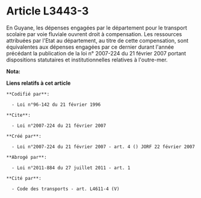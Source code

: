 # Article L3443-3

En Guyane, les dépenses engagées par le département pour le transport scolaire par voie fluviale ouvrent droit à
compensation. Les ressources attribuées par l'Etat au département, au titre de cette compensation, sont équivalentes aux
dépenses engagées par ce dernier durant l'année précédant la publication de la loi n° 2007-224 du 21 février 2007 portant
dispositions statutaires et institutionnelles relatives à l'outre-mer.

**Nota:**



**Liens relatifs à cet article**

	**Codifié par**:

	  - Loi n°96-142 du 21 février 1996

	**Cite**:

	  - Loi n°2007-224 du 21 février 2007

	**Créé par**:

	  - Loi n°2007-224 du 21 février 2007 - art. 4 () JORF 22 février 2007

	**Abrogé par**:

	  - Loi n°2011-884 du 27 juillet 2011 - art. 1

	**Cité par**:

	  - Code des transports - art. L4611-4 (V)
